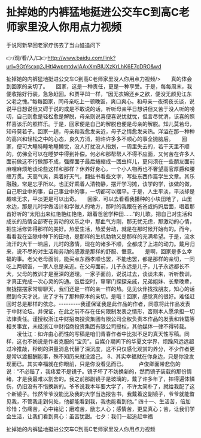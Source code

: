 # 扯掉她的内裤猛地挺进公交车C到高C老师家里没人你用点力视频
手说阿新早回老家疗伤去了当山娃追问下

👉/观/看/入/口👉http://www.baidu.com/link?url=9GtYscxq2JHtl4wpmtdwIAAxXmBlUXzKrLhK6E7cDRO&wd

扯掉她的内裤猛地挺进公交车C到高C老师家里没人你用点力视频/>　　真的体会到回家的亲切了。　　回家，这是一种责任，更是一种享受。于是，每每周末，我便收拾好行装，急急赶回。和贾平凹一样，“因无衣锦还乡之欲，便没无颜见江东父老之愧。”每每回家，同母亲吃上一顿晚饭，爽口爽心。和母亲一夜彻夜长谈，说说平日想说但又碍于说的或是不敢说的话，听听母亲平日想讲但又苦于没人听的唠叨，自己则愈是轻松愈是解脱，母亲则说喜便喜说忧就忧，但言尽忧消，该喜的照样喜该乐的照样乐。于是，回家便是自己的解脱也便是母亲的解脱。知儿莫若母，知母莫若子。回家一趟，母亲和我愈发亲近，母子之情愈发亲热。洋溢在那一种种的高兴和轻松之中的心态，良久方消，把许许多多不顺心的事全抛脑后。　　回家，便可大睡特睡地睡懒觉，没人打扰没人指划，一周里失去的，若干天里不顺的，仿佛全可以在睡梦中得到补偿。何必和那帮帮人不得不应面，又何苦在许多人面前做这不行做那不成，强撑面子最后蜷缩成一团虫样儿，更何须在一些朋友面前麻哩麻烦地谈论些这样和那样？休养好身心，一个小人物再也不奢望高官厚爵和腰缠万贯。天高气爽，乘着好天气，翻些书看些文字，写些东西作篇学生文章。其乐融融，常是忘乎所以。也正好乘着人清物静，摆开学习摊，该学的学，该做的做，自己职业中的事，自己事业中的事，一切都可以摆平。于是，人生平淡，平淡却是趣味无求，平淡更是可以出奇。　　回家，可以去看看我播种的小块田地了，山里水边，那是儿时学做活计和学做人的地方，那时的我跟在爸爸或妈妈后面，唱着那首好听的“太阳出来红艳艳红艳艳，跟着爸爸学种田……”的儿歌。把自己对生活和成长的热情全部寄在劳动的欢乐之中，那血气方刚，那无忧无虑，那激动的心情，把生活修饰得那样的美好。热爱生活，热爱劳动，就是在那时候开始有的。而今，看看我在空隙中种下的田地，是那样的生机勃勃又是那样的充满希望。于是，流水流汗的大干一晌后，儿时的激情，现在的诸多不顺，全都成了上进的动力。戴月归来，说不尽的对生活和劳动的感激是那样的舒服、惬意。　　是啊，回家是多么幸福的事。老父老母面前，能买点东西孝顺也罢，不能也罢，都是那样的亲切，一同吃上两顿饭，一家人总是亲近。在父母面前，儿子永远是儿子，儿子永远都长不大，父母的教训才是至深的道理。一家子面前，说说过去，谈谈未来，听听教训，才真正完成一次心灵的沟通。饭后空时，窜窜门探探亲戚，兄弟姐妹、长辈晚辈，聚拢摆摆家常聊聊天，我们还是一样的亲一样的热。见见伙伴找找朋友，知心的话攒到今天才说，说了才有了那种原本的亲切。是哦！回家，感觉真的很好。难怪赶回时总是那样的依恋。---------我谨保证我是此作品的作者，同意将此作品发表于中财论坛。并保证，在此之前不存在任何限制发表之情形，否则本人愿承担一切法律责任。谨授权浙江中财招商投资集团有限公司全权负责本作品的发表和转载等相关事宜，未经浙江中财招商投资集团有限公司授权，其他媒体一律不得转载。
　　凌仕江：如许由心而性的写稿是咱们青春作者中比拟不足的真天性写稿。同样，这也不妨说是作者克服的“宝贝”。自媒介期间下的华夏文学界，烦躁风远远超过冷推敲，秒刷的洪量消息代替了深沉度，这不只仅感化观赏的养分，不少作者更是常以渡报酬能事，殊不知历来就没渡己。
	8、其实幸福就在你身边，只是你没发现而已。其实幸福就在你眼前，只是你没看见而已。
　　卢俊卿面带悲伤的说：“不必赔了，我疼爱不是镜子。镜子坏了不妨换新的，然而镜子装载的那份情绪，才是我最难以割舍的。我之前那副镜子是玻璃的，戴了许多年了，摔得遍体鳞伤，仍旧没有不惜换新的。爷爷说我本年要大学了，不许太简朴了，就给我配了这个新镜子。怅然爷爷没能比及我的大学当选报告书，我戴着这副镜子，爷爷就能瞥见我，不管我走到何处，他都能看到我，我也能看到他。”
	四十一、生活苦，倍加珍惜；伤痛苦，心中铭记；磨难苦，励志人心；感情苦，更显真心；苦，让我们学会生活，让我们看到真心：虽苦犹甜。七夕：我们一起追赶幸福

扯掉她的内裤猛地挺进公交车C到高C老师家里没人你用点力视频
